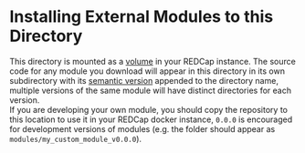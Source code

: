 # Installing External Modules to this Directory

This directory is mounted as a [volume](https://docs.docker.com/storage/volumes/) in your REDCap instance. The source code for any module you download will appear in this directory in its own subdirectory with its [semantic version](https://semver.org/) appended to the directory name, multiple versions of the same module will have distinct directories for each version.  
If you are developing your own module, you should copy the repository to this location to use it in your REDCap docker instance, `0.0.0` is encouraged for development versions of modules (e.g. the folder should appear as `modules/my_custom_module_v0.0.0`).
